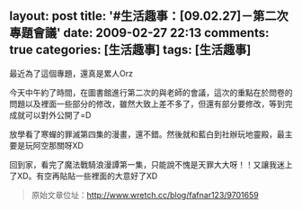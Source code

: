 layout: post
title: '#生活趣事：[09.02.27]－第二次專題會議'
date: 2009-02-27 22:13
comments: true
categories: [生活趣事]
tags: [生活趣事]
---
最近為了這個專題，還真是累人Orz

今天中午約了時間，在圖書館進行第二次的與老師的會議，這次的重點在於問卷的問題以及裡面一些部分的修改，雖然大致上差不多了，但還有部分要修改，等到完成就可以對外公開了=D

放學看了寒蟬的罪滅第四集的漫畫，還不錯。然後就和藍白到社辦玩地靈殿，最主要是玩阿空那關呀XD

回到家，看完了魔法戰騎浪漫譚第一集，只能說不愧是天罪大大呀！！又讓我迷上了XD。有空再貼貼一些裡面的大意好了XD

> 原始文章位址：http://www.wretch.cc/blog/fafnar123/9701659